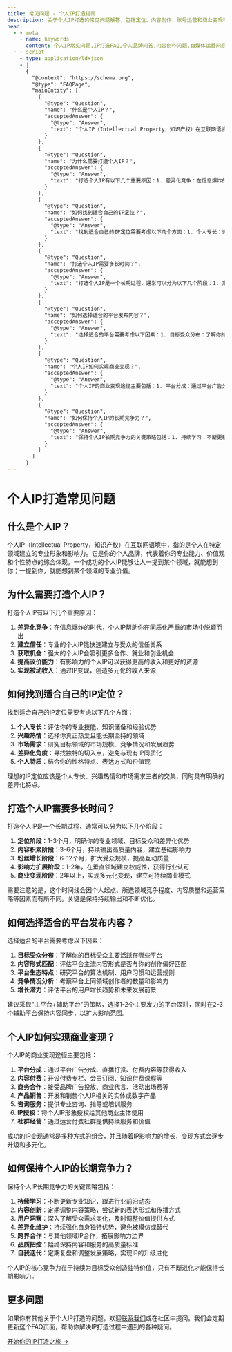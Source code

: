 ```yaml
---
title: 常见问题 - 个人IP打造指南
description: 关于个人IP打造的常见问题解答，包括定位、内容创作、账号运营和商业变现等方面的疑问
head:
  - - meta
    - name: keywords
      content: 个人IP常见问题,IP打造FAQ,个人品牌问答,内容创作问题,自媒体运营问题,IP变现问题
  - - script
    - type: application/ld+json
    - |
      {
        "@context": "https://schema.org",
        "@type": "FAQPage",
        "mainEntity": [
          {
            "@type": "Question",
            "name": "什么是个人IP？",
            "acceptedAnswer": {
              "@type": "Answer",
              "text": "个人IP（Intellectual Property，知识产权）在互联网语境中，指的是个人在特定领域建立的专业形象和影响力。它是你的个人品牌，代表着你的专业能力、价值观和个性特点的综合体现。一个成功的个人IP能够让人一提到某个领域，就能想到你；一提到你，就能想到某个领域的专业价值。"
            }
          },
          {
            "@type": "Question",
            "name": "为什么需要打造个人IP？",
            "acceptedAnswer": {
              "@type": "Answer",
              "text": "打造个人IP有以下几个重要原因：1. 差异化竞争：在信息爆炸的时代，个人IP帮助你在同质化严重的市场中脱颖而出；2. 建立信任：专业的个人IP能快速建立与受众的信任关系；3. 获取机会：强大的个人IP会吸引更多合作、就业和创业机会；4. 提高议价能力：有影响力的个人IP可以获得更高的收入和更好的资源；5. 实现被动收入：通过IP变现，创造多元化的收入来源。"
            }
          },
          {
            "@type": "Question",
            "name": "如何找到适合自己的IP定位？",
            "acceptedAnswer": {
              "@type": "Answer",
              "text": "找到适合自己的IP定位需要考虑以下几个方面：1. 个人专长：评估你的专业技能、知识储备和经验优势；2. 兴趣热情：选择你真正热爱且能长期坚持的领域；3. 市场需求：研究目标领域的市场规模、竞争情况和发展趋势；4. 差异化角度：寻找独特的切入点，避免与现有IP同质化；5. 个人特质：结合你的性格特点、表达方式和价值观。理想的IP定位应该是个人专长、兴趣热情和市场需求三者的交集，同时具有明确的差异化特点。"
            }
          },
          {
            "@type": "Question",
            "name": "打造个人IP需要多长时间？",
            "acceptedAnswer": {
              "@type": "Answer",
              "text": "打造个人IP是一个长期过程，通常可以分为以下几个阶段：1. 定位阶段：1-3个月，明确你的专业领域、目标受众和差异化优势；2. 内容积累阶段：3-6个月，持续输出高质量内容，建立基础影响力；3. 粉丝增长阶段：6-12个月，扩大受众规模，提高互动质量；4. 影响力扩展阶段：1-2年，在垂直领域建立权威性，获得行业认可；5. 商业变现阶段：2年以上，实现多元化变现，建立可持续商业模式。需要注意的是，这个时间线会因个人起点、所选领域竞争程度、内容质量和运营策略等因素而有所不同。关键是保持持续输出和不断优化。"
            }
          },
          {
            "@type": "Question",
            "name": "如何选择适合的平台发布内容？",
            "acceptedAnswer": {
              "@type": "Answer",
              "text": "选择适合的平台需要考虑以下因素：1. 目标受众分布：了解你的目标受众主要活跃在哪些平台；2. 内容形式匹配：评估平台主流内容形式是否与你的创作偏好匹配；3. 平台生态特点：研究平台的算法机制、用户习惯和运营规则；4. 竞争情况分析：考察平台上同领域创作者的数量和影响力；5. 增长潜力：评估平台的用户增长趋势和未来发展前景。建议采取"主平台+辅助平台"的策略，选择1-2个主要发力的平台深耕，同时在2-3个辅助平台保持内容同步，以扩大影响范围。"
            }
          },
          {
            "@type": "Question",
            "name": "个人IP如何实现商业变现？",
            "acceptedAnswer": {
              "@type": "Answer",
              "text": "个人IP的商业变现途径主要包括：1. 平台分成：通过平台广告分成、直播打赏、付费内容等获得收入；2. 内容付费：开设付费专栏、会员订阅、知识付费课程等；3. 商务合作：接受品牌广告投放、商业代言、活动出场费等；4. 产品销售：开发和销售个人IP相关的实体或数字产品；5. 咨询服务：提供专业咨询、指导或培训服务；6. IP授权：将个人IP形象授权给其他商业主体使用；7. 社群经营：通过运营付费社群提供持续服务和价值。成功的IP变现通常是多种方式的组合，并且随着IP影响力的增长，变现方式会逐步升级和多元化。"
            }
          },
          {
            "@type": "Question",
            "name": "如何保持个人IP的长期竞争力？",
            "acceptedAnswer": {
              "@type": "Answer",
              "text": "保持个人IP长期竞争力的关键策略包括：1. 持续学习：不断更新专业知识，跟进行业前沿动态；2. 内容创新：定期调整内容策略，尝试新的表达形式和传播方式；3. 用户洞察：深入了解受众需求变化，及时调整价值提供方式；4. 差异化维护：持续强化自身独特优势，避免被模仿或替代；5. 跨界合作：与其他领域IP合作，拓展影响力边界；6. 品质把控：始终保持内容和服务的高质量标准；7. 自我迭代：定期复盘和调整发展策略，实现IP的升级进化。个人IP的核心竞争力在于持续为目标受众创造独特价值，只有不断进化才能保持长期影响力。"
            }
          }
        ]
      }
---
```


# 个人IP打造常见问题

## 什么是个人IP？

个人IP（Intellectual Property，知识产权）在互联网语境中，指的是个人在特定领域建立的专业形象和影响力。它是你的个人品牌，代表着你的专业能力、价值观和个性特点的综合体现。一个成功的个人IP能够让人一提到某个领域，就能想到你；一提到你，就能想到某个领域的专业价值。

## 为什么需要打造个人IP？

打造个人IP有以下几个重要原因：

1. **差异化竞争**：在信息爆炸的时代，个人IP帮助你在同质化严重的市场中脱颖而出
2. **建立信任**：专业的个人IP能快速建立与受众的信任关系
3. **获取机会**：强大的个人IP会吸引更多合作、就业和创业机会
4. **提高议价能力**：有影响力的个人IP可以获得更高的收入和更好的资源
5. **实现被动收入**：通过IP变现，创造多元化的收入来源

## 如何找到适合自己的IP定位？

找到适合自己的IP定位需要考虑以下几个方面：

1. **个人专长**：评估你的专业技能、知识储备和经验优势
2. **兴趣热情**：选择你真正热爱且能长期坚持的领域
3. **市场需求**：研究目标领域的市场规模、竞争情况和发展趋势
4. **差异化角度**：寻找独特的切入点，避免与现有IP同质化
5. **个人特质**：结合你的性格特点、表达方式和价值观

理想的IP定位应该是个人专长、兴趣热情和市场需求三者的交集，同时具有明确的差异化特点。

## 打造个人IP需要多长时间？

打造个人IP是一个长期过程，通常可以分为以下几个阶段：

1. **定位阶段**：1-3个月，明确你的专业领域、目标受众和差异化优势
2. **内容积累阶段**：3-6个月，持续输出高质量内容，建立基础影响力
3. **粉丝增长阶段**：6-12个月，扩大受众规模，提高互动质量
4. **影响力扩展阶段**：1-2年，在垂直领域建立权威性，获得行业认可
5. **商业变现阶段**：2年以上，实现多元化变现，建立可持续商业模式

需要注意的是，这个时间线会因个人起点、所选领域竞争程度、内容质量和运营策略等因素而有所不同。关键是保持持续输出和不断优化。

## 如何选择适合的平台发布内容？

选择适合的平台需要考虑以下因素：

1. **目标受众分布**：了解你的目标受众主要活跃在哪些平台
2. **内容形式匹配**：评估平台主流内容形式是否与你的创作偏好匹配
3. **平台生态特点**：研究平台的算法机制、用户习惯和运营规则
4. **竞争情况分析**：考察平台上同领域创作者的数量和影响力
5. **增长潜力**：评估平台的用户增长趋势和未来发展前景

建议采取"主平台+辅助平台"的策略，选择1-2个主要发力的平台深耕，同时在2-3个辅助平台保持内容同步，以扩大影响范围。

## 个人IP如何实现商业变现？

个人IP的商业变现途径主要包括：

1. **平台分成**：通过平台广告分成、直播打赏、付费内容等获得收入
2. **内容付费**：开设付费专栏、会员订阅、知识付费课程等
3. **商务合作**：接受品牌广告投放、商业代言、活动出场费等
4. **产品销售**：开发和销售个人IP相关的实体或数字产品
5. **咨询服务**：提供专业咨询、指导或培训服务
6. **IP授权**：将个人IP形象授权给其他商业主体使用
7. **社群经营**：通过运营付费社群提供持续服务和价值

成功的IP变现通常是多种方式的组合，并且随着IP影响力的增长，变现方式会逐步升级和多元化。

## 如何保持个人IP的长期竞争力？

保持个人IP长期竞争力的关键策略包括：

1. **持续学习**：不断更新专业知识，跟进行业前沿动态
2. **内容创新**：定期调整内容策略，尝试新的表达形式和传播方式
3. **用户洞察**：深入了解受众需求变化，及时调整价值提供方式
4. **差异化维护**：持续强化自身独特优势，避免被模仿或替代
5. **跨界合作**：与其他领域IP合作，拓展影响力边界
6. **品质把控**：始终保持内容和服务的高质量标准
7. **自我迭代**：定期复盘和调整发展策略，实现IP的升级进化

个人IP的核心竞争力在于持续为目标受众创造独特价值，只有不断进化才能保持长期影响力。

## 更多问题

如果你有其他关于个人IP打造的问题，欢迎[联系我们](/about)或在社区中提问。我们会定期更新这个FAQ页面，帮助你解决IP打造过程中遇到的各种疑问。

<div class="cta-container">
  <a href="/plan" class="cta-button">开始你的IP打造之旅 →</a>
</div>
